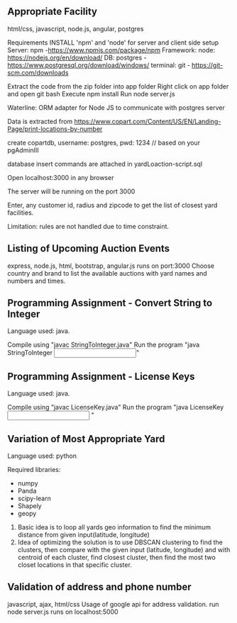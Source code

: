 Appropriate Facility
---------------------
html/css, javascript, node.js, angular, postgres

Requirements
INSTALL 'npm' and 'node' for server and client side setup
Server: npm -https://www.npmjs.com/package/npm
Framework: node: https://nodejs.org/en/download/
DB: postgres - https://www.postgresql.org/download/windows/
terminal: git - https://git-scm.com/downloads

Extract the code from the zip folder into app folder
Right click on app folder and open git bash
Execute
npm install
Run node server.js

Waterline: ORM adapter for Node JS to communicate with postgres server



Data is extracted from https://www.copart.com/Content/US/EN/Landing-Page/print-locations-by-number

create copartdb, username: postgres, pwd: 1234 // based on your pgAdminIII

database insert commands are attached in yardLoaction-script.sql

Open localhost:3000 in any browser

The server will be running on the port 3000

Enter, any customer id, radius and zipcode to get the list of closest yard facilities.

Limitation: rules are not handled due to time constraint.

Listing of Upcoming Auction Events
-------------------------------------
express, node.js, html, bootstrap, angular.js
runs on port:3000
Choose country and brand to list the available auctions with yard names and numbers and times.


Programming Assignment - Convert String to Integer
-------------------------------------
Language used: java.

Compile using "javac StringToInteger.java"
Run the program "java StringToInteger <input>"


Programming Assignment - License Keys
-------------------------------------
Language used: java.

Compile using "javac LicenseKey.java"
Run the program "java LicenseKey <input> <K>"

Variation of Most Appropriate Yard
-----------------------------------
Language used: python

Required libraries:

- numpy
- Panda
- scipy-learn
- Shapely
- geopy

1. Basic idea is to loop all yards geo information to find the minimum distance from given input(latitude, longitude)
2. Idea of optimizing the solution is to use DBSCAN clustering to find the clusters, then compare with the given input (latitude, longitude) and with centroid of each cluster, find closest cluster, then find the most two closet locations in that specific cluster.

Validation of address and phone number
--------------------------------------
javascript, ajax, html/css
Usage of google api for address validation.
run node server.js
runs on localhost:5000
